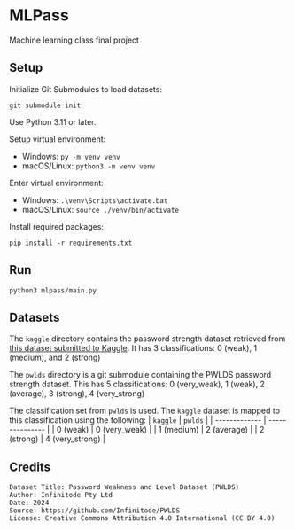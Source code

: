 # MLPass

Machine learning class final project

## Setup

Initialize Git Submodules to load datasets:
```commandline
git submodule init
```

Use Python 3.11 or later.

Setup virtual environment:
- Windows: `py -m venv venv`
- macOS/Linux: `python3 -m venv venv`

Enter virtual environment:
- Windows: `.\venv\Scripts\activate.bat`
- macOS/Linux: `source ./venv/bin/activate`

Install required packages:
```commandline
pip install -r requirements.txt
```

## Run

```commandline
python3 mlpass/main.py
```

## Datasets

The `kaggle` directory contains the password strength dataset retrieved from
[this dataset submitted to Kaggle](https://www.kaggle.com/datasets/bhavikbb/password-strength-classifier-dataset).
It has 3 classifications: 0 (weak), 1 (medium), and 2 (strong)

The `pwlds` directory is a git submodule containing the PWLDS password strength dataset.
This has 5 classifications: 0 (very_weak), 1 (weak), 2 (average), 3 (strong), 4 (very_strong)

The classification set from `pwlds` is used. The `kaggle` dataset is mapped to this classification using the following:
|    `kaggle`   |     `pwlds`     |
| ------------- | --------------- |
|   0 (weak)    |  0 (very_weak)  |
|  1 (medium)   |  2 (average)    |
|  2 (strong)   | 4 (very_strong) |


## Credits
```
Dataset Title: Password Weakness and Level Dataset (PWLDS)
Author: Infinitode Pty Ltd
Date: 2024
Source: https://github.com/Infinitode/PWLDS
License: Creative Commons Attribution 4.0 International (CC BY 4.0)
```
